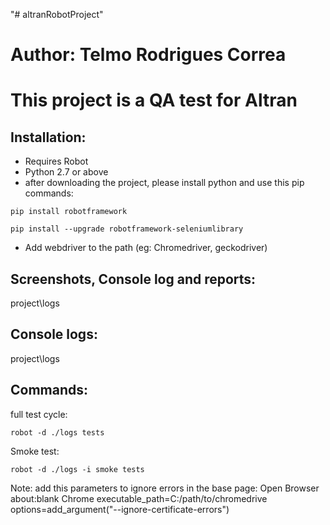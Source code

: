 "# altranRobotProject" 
 
# Author: Telmo Rodrigues Correa

# This project is a QA test for Altran

## Installation:
- Requires Robot
- Python 2.7 or above
- after downloading the project, please install python and use this pip commands: 

```shell
pip install robotframework
```

```shell
pip install --upgrade robotframework-seleniumlibrary
```

- Add webdriver to the path (eg: Chromedriver, geckodriver)

## Screenshots, Console log and reports:
project\logs

## Console logs:
project\logs


## Commands:
full test cycle: 
```shell
robot -d ./logs tests
```


Smoke test: 
```shell
robot -d ./logs -i smoke tests
```

Note: add this parameters to ignore errors in the base page:
Open Browser        about:blank   Chrome         executable_path=C:/path/to/chromedrive     options=add_argument("--ignore-certificate-errors")
